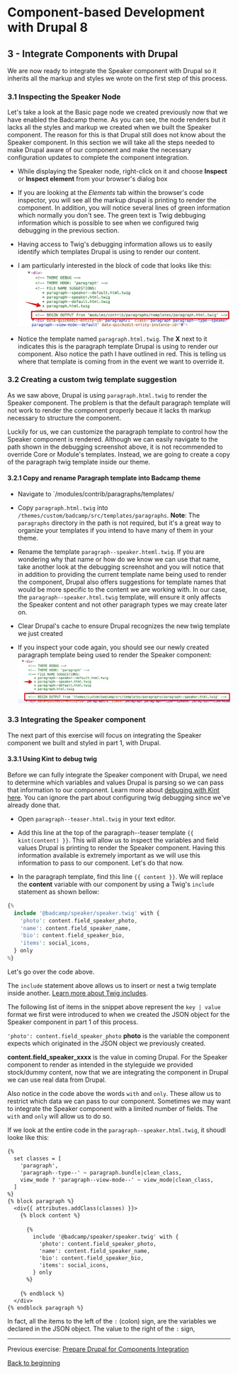 # Component-based Development with Drupal 8

## 3 - Integrate Components with Drupal

We are now ready to integrate the Speaker component with Drupal so it inherits all the markup and styles we wrote on the first step of this process.

### 3.1 Inspecting the Speaker Node
Let's take a look at the Basic page node we created previously now that we have enabled the Badcamp theme.
As you can see, the node renders but it lacks all the styles and markup we created when we built the Speaker component.  The reason for this is that Drupal still does not know about the Speaker component.  In this section we will take all the steps needed to make Drupal aware of our component and make the necessary configuration updates to complete the component integration.

* While displaying the Speaker node, right-click on it and choose **Inspect** or **Inspect element** from your browser's dialog box

* If you are looking at the _Elements_ tab within the browser's code inspector, you will see all the markup drupal is printing to render the component.  In addition, you will notice several lines of green information which normally you don't see.  The green text is Twig debbuging information which is possible to see when we configured twig debugging in the previous section.

* Having access to Twig's debugging information allows us to easily identify which templates Drupal is using to render our content.

* I am particularly interested in the block of code that looks like this:
![Twig debugging info](/assets/debug.png)

* Notice the template named `paragraph.html.twig`.  The **X** next to it indicates this is the paragraph template Drupal is using to render our component.
Also notice the path I have outlined in red.  This is telling us where that template is coming from in the event we want to override it.


### 3.2 Creating a custom twig template suggestion

As we saw above, Drupal is using `paragraph.html.twig` to render the Speaker component.  The problem is that the default paragraph template will not work to render the component properly becaue it lacks th markup necessary to structure the component.

Luckily for us, we can customize the paragraph template to control how the Speaker component is rendered. Although we can easily navigate to the path shown in the debugging screenshot above, it is not recommended to override Core or Module's templates.  Instead, we are going to create a copy of the paragraph twig template inside our theme.

#### 3.2.1 Copy and rename Paragraph template into Badcamp theme

* Navigate to `/modules/contrib/paragraphs/templates/

* Copy `paragraph.html.twig` into `/themes/custom/badcamp/src/templates/paragraphs`.  **Note**: The `paragraphs` directory in the path is not required, but it's a great way to organize your templates if you intend to have many of them in your theme.

* Rename the template `paragraph--speaker.hteml.twig`.  If you are wondering why that name or how do we know we can use that name, take another look at the debugging screenshot and you will notice that in addition to providing the current template name being used to render the component, Drupal also offers suggestions for template names that would be more specific to the content we are working with.  In our case, the `paragraph--speaker.html.twig` template, will ensure it only affects the Speaker content and not other paragraph types we may create later on.

* Clear Drupal's cache to ensure Drupal recognizes the new twig template we just created

* If you inspect your code again, you should see our newly created paragraph template being used to render the Speaker component:
![Twig debugging info](/assets/debug2.png)


### 3.3 Integrating the Speaker component

The next part of this exercise will focus on integrating the Speaker component we built and styled in part 1, with Drupal.

#### 3.3.1 Using Kint to debug twig

Before we can fully integrate the Speaker component with Drupal, we need to determine which variables and values Drupal is parsing so we can pass that information to our component.  Learn more about [debuging with Kint here](https://drupalize.me/blog/201405/lets-debug-twig-drupal-8).  You can ignore the part about configuring twig debugging since we've already done that.

* Open `paragraph--teaser.html.twig` in your text editor.

* Add this line at the top of the paragraph--teaser template `{{ kint(content) }}`.  This will allow us to inspect the variables and field values Drupal is printing to render the Speaker component.  Having this information available is extremely important as we will use this information to pass to our component.  Let's do that now.

* In the paragraph template, find this line `{{ content }}`.  We will replace the **content** variable with our component by using a Twig's `include` statement as shown bellow:

```php
{%
  include '@badcamp/speaker/speaker.twig' with {
    'photo': content.field_speaker_photo,
    'name': content.field_speaker_name,
    'bio': content.field_speaker_bio,
    'items': social_icons,
  } only
%}
```
Let's go over the code above.

The `include` statement above allows us to insert or nest a twig template inside another.  [Learn more about Twig includes](https://twig.symfony.com/doc/2.x/tags/include.html).

The following list of items in the snippet above represent the `key | value` format we first were introduced to when we created the JSON object for the Speaker component in part 1 of this process.

`'photo': content.field_speaker_photo`
**photo** is the variable the component expects which originated in the JSON object we previously created.

**content.field_speaker_xxxx** is the value in coming Drupal.  For the Speaker component to render as intended in the styleguide we provided stock/dummy content, now that we are integrating the component in Drupal we can use real data from Drupal.

Also notice in the code above the words `with` and `only`.  These allow us to restrict which data we can pass to our component.   Sometimes we may want to integrate the Speaker component with a limited number of fields.  The `with` and `only` will allow us to do so.

If we look at the entire code in the `paragraph--speaker.html.twig`, it shoudl looke like this:

```
{%
  set classes = [
    'paragraph',
    'paragraph--type--' ~ paragraph.bundle|clean_class,
    view_mode ? 'paragraph--view-mode--' ~ view_mode|clean_class,
  ]
%}
{% block paragraph %}
  <div{{ attributes.addClass(classes) }}>
    {% block content %}

      {%
        include '@badcamp/speaker/speaker.twig' with {
          'photo': content.field_speaker_photo,
          'name': content.field_speaker_name,
          'bio': content.field_speaker_bio,
          'items': social_icons,
        } only
      %}

    {% endblock %}
  </div>
{% endblock paragraph %}
```


In fact, all the items to the left of the `:` (colon) sign, are the variables we declared in the JSON object.  The value to the right of the `:` sign,



---

Previous exercise:  [Prepare Drupal for Components Integration](3-prepare-drupal.md)

[Back to beginning](../README.md)
